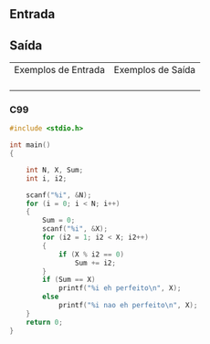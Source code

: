 <html>
<body style="padding: 10px 0px;">
    <div class="header">
<h1></h1>
        <div class="problem">
            <div class="description">
                <p>
</p>
            </div>
            <h2>Entrada</h2>
            <div class="input">
                <p>
</p>
            </div>
            <h2>Saída</h2>
            <div class="output">
                <p>
</p>
            </div>
            <div class="both"></div>
            <table>
                <tbody>
                    <tr>
                        <td>Exemplos de Entrada</td>
                        <td>Exemplos de Saída</td>
                    </tr>
                    <tr>
                        <td class="division">
                            <p>
</p>
                            </p>
                        </td>
                        <td>
                            <p>
</p>
                            </p>
                        </td>
                    </tr>
                </tbody>
            </table>
        </div>
    </div>
</body>
</html>

### C99

```c
#include <stdio.h>

int main()
{

    int N, X, Sum;
    int i, i2;

    scanf("%i", &N);
    for (i = 0; i < N; i++)
    {
        Sum = 0;
        scanf("%i", &X);
        for (i2 = 1; i2 < X; i2++)
        {
            if (X % i2 == 0)
                Sum += i2;
        }
        if (Sum == X)
            printf("%i eh perfeito\n", X);
        else
            printf("%i nao eh perfeito\n", X);
    }
    return 0;
}
```
